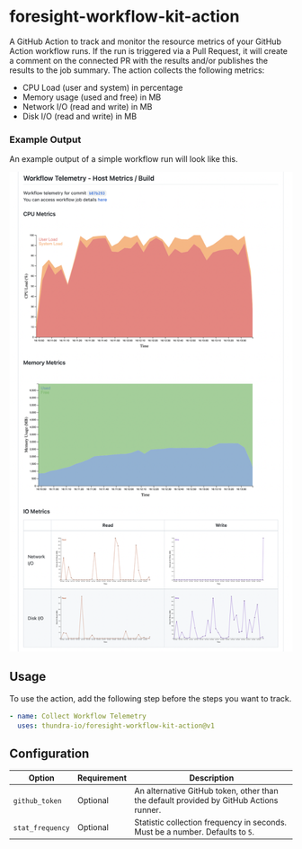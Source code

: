 # foresight-workflow-kit-action

A GitHub Action to track and monitor the resource metrics of your GitHub Action workflow runs. If the run is triggered via a Pull Request, it will create a comment on the connected PR with the results and/or publishes the results to the job summary. The action collects the following metrics:

- CPU Load (user and system) in percentage
- Memory usage (used and free) in MB
- Network I/O (read and write) in MB
- Disk I/O (read and write) in MB

### Example Output

An example output of a simple workflow run will look like this.

![PR Comment Example](/images/pr-comment-example.png)

## Usage

To use the action, add the following step before the steps you want to track.

```yaml
- name: Collect Workflow Telemetry
  uses: thundra-io/foresight-workflow-kit-action@v1
```

## Configuration

| Option                | Requirement       | Description
| ---                   | ---               | ---
| `github_token`        | Optional          | An alternative GitHub token, other than the default provided by GitHub Actions runner.
| `stat_frequency`      | Optional          | Statistic collection frequency in seconds. Must be a number. Defaults to `5`.
